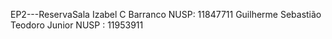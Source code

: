 

EP2---ReservaSala
Izabel  C Barranco NUSP: 11847711
Guilherme Sebastião Teodoro Junior NUSP : 11953911
